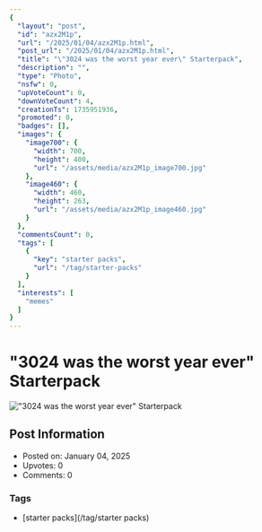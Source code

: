```yaml
---
{
  "layout": "post",
  "id": "azx2M1p",
  "url": "/2025/01/04/azx2M1p.html",
  "post_url": "/2025/01/04/azx2M1p.html",
  "title": "\"3024 was the worst year ever\" Starterpack",
  "description": "",
  "type": "Photo",
  "nsfw": 0,
  "upVoteCount": 0,
  "downVoteCount": 4,
  "creationTs": 1735951936,
  "promoted": 0,
  "badges": [],
  "images": {
    "image700": {
      "width": 700,
      "height": 400,
      "url": "/assets/media/azx2M1p_image700.jpg"
    },
    "image460": {
      "width": 460,
      "height": 263,
      "url": "/assets/media/azx2M1p_image460.jpg"
    }
  },
  "commentsCount": 0,
  "tags": [
    {
      "key": "starter packs",
      "url": "/tag/starter-packs"
    }
  ],
  "interests": [
    "memes"
  ]
}
---
```


# "3024 was the worst year ever" Starterpack

!["3024 was the worst year ever" Starterpack](/assets/media/azx2M1p_image700.jpg)

## Post Information

- Posted on: January 04, 2025
- Upvotes: 0
- Comments: 0

### Tags

- [starter packs](/tag/starter packs)
